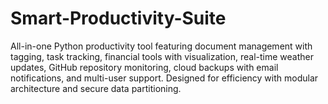 # Smart-Productivity-Suite
All-in-one Python productivity tool featuring document management with tagging, task tracking, financial tools with visualization, real-time weather updates, GitHub repository monitoring, cloud backups with email notifications, and multi-user support. Designed for efficiency with modular architecture and secure data partitioning.
